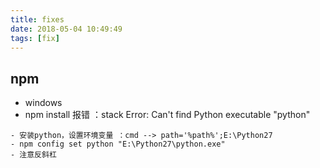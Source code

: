 ```yaml
---
title: fixes
date: 2018-05-04 10:49:49
tags: [fix]
---
```


## npm
- windows
- npm install 报错 ：stack Error: Can't find Python executable "python"

```
- 安装python，设置环境变量 ：cmd --> path='%path%';E:\Python27
- npm config set python "E:\Python27\python.exe"
- 注意反斜杠
```